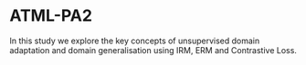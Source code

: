 # ATML-PA2
In this study we explore the key concepts of unsupervised domain adaptation and domain generalisation using IRM, ERM and Contrastive Loss.

